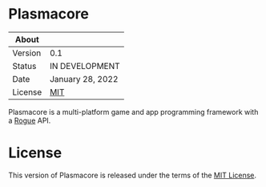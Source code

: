 # Plasmacore

About     | &nbsp;
----------|-----------------------
Version   | 0.1
Status    | IN DEVELOPMENT
Date      | January 28, 2022
License   | [MIT](https://en.wikipedia.org/wiki/MIT_License)

Plasmacore is a multi-platform game and app programming framework with a [Rogue](https://github.com/AbePralle/Rogue) API.

# License
This version of Plasmacore is released under the terms of the [MIT License](https://en.wikipedia.org/wiki/MIT_License).

